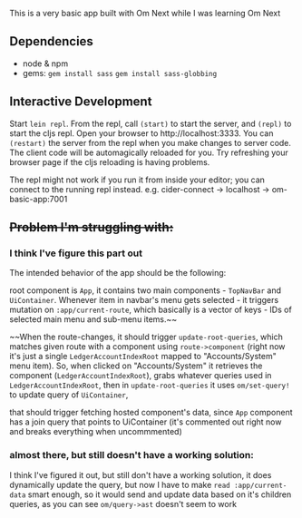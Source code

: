 This is a very basic app built with Om Next
while I was learning Om Next

## Dependencies
- node & npm
- gems:
    `gem install sass`
    `gem install sass-globbing`

## Interactive Development
Start `lein repl`.
From the repl, call `(start)` to start the server,
and `(repl)` to start the cljs repl.
Open your browser to http://localhost:3333.
You can `(restart)` the server from the repl when you make changes to server code.
The client code will be automagically reloaded for you.
Try refreshing your browser page if the cljs reloading is having problems.

The repl might not work if you run it from inside your editor;
you can connect to the running repl instead.
e.g. cider-connect -> localhost -> om-basic-app:7001

## ~~Problem I'm struggling with:~~
### I think I've figure this part out
The intended behavior of the app should be the following:

root component is `App`, it contains two main components - `TopNavBar` and `UiContainer`. Whenever item in navbar's menu gets selected - it triggers mutation on `:app/current-route`, which basically is a vector of keys - IDs of selected main menu and sub-menu items.~~

~~When the route-changes, it should trigger `update-root-queries`, which matches given route with a component using `route->component` (right now it's just a single `LedgerAccountIndexRoot` mapped to "Accounts/System" menu item).
So, when clicked on "Accounts/System" it retrieves the component (`LedgerAccountIndexRoot`), grabs whatever queries used in `LedgerAccountIndexRoot`, then in `update-root-queries` it uses `om/set-query!` to update query of `UiContainer`, 

that should trigger fetching hosted component's data, since `App` component has a join query that points to UiContainer (it's commented out right now and breaks everything when uncommmented)

### almost there, but still doesn't have a working solution:
I think I've figured it out, but still don't have a working solution, it does dynamically update the query, but now I have to make `read :app/current-data` smart enough, so it would send and update data based on it's children queries, as you can see `om/query->ast` doesn't seem to work
